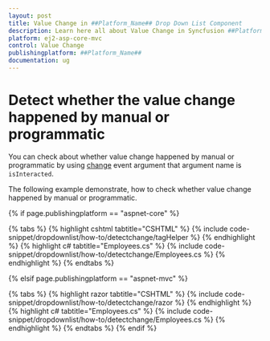 ```yaml
---
layout: post
title: Value Change in ##Platform_Name## Drop Down List Component
description: Learn here all about Value Change in Syncfusion ##Platform_Name## Drop Down List component of Syncfusion Essential JS 2 and more.
platform: ej2-asp-core-mvc
control: Value Change
publishingplatform: ##Platform_Name##
documentation: ug
---
```



# Detect whether the value change happened by manual or programmatic

You can check about whether value change happened by manual or programmatic by using [change](https://help.syncfusion.com/cr/cref_files/aspnetcore-js2/Syncfusion.EJ2~Syncfusion.EJ2.DropDowns.DropDownList~Change.html) event argument that argument name is `isInteracted`.

The following example demonstrate, how to check whether value change happened by manual or programmatic.

{% if page.publishingplatform == "aspnet-core" %}

{% tabs %}
{% highlight cshtml tabtitle="CSHTML" %}
{% include code-snippet/dropdownlist/how-to/detectchange/tagHelper %}
{% endhighlight %}
{% highlight c# tabtitle="Employees.cs" %}
{% include code-snippet/dropdownlist/how-to/detectchange/Employees.cs %}
{% endhighlight %}
{% endtabs %}

{% elsif page.publishingplatform == "aspnet-mvc" %}

{% tabs %}
{% highlight razor tabtitle="CSHTML" %}
{% include code-snippet/dropdownlist/how-to/detectchange/razor %}
{% endhighlight %}
{% highlight c# tabtitle="Employees.cs" %}
{% include code-snippet/dropdownlist/how-to/detectchange/Employees.cs %}
{% endhighlight %}
{% endtabs %}
{% endif %}

